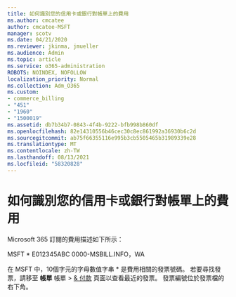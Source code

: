 ```yaml
---
title: 如何識別您的信用卡或銀行對帳單上的費用
ms.author: cmcatee
author: cmcatee-MSFT
manager: scotv
ms.date: 04/21/2020
ms.reviewer: jkinma, jmueller
ms.audience: Admin
ms.topic: article
ms.service: o365-administration
ROBOTS: NOINDEX, NOFOLLOW
localization_priority: Normal
ms.collection: Adm_O365
ms.custom:
- commerce_billing
- "451"
- "1960"
- "1500019"
ms.assetid: db7b34b7-0843-4f4b-9222-bfb998b860df
ms.openlocfilehash: 82e14310556b46cec30c8ec861992a36930b6c2d
ms.sourcegitcommit: ab75f66355116e995b3cb5505465b31989339e28
ms.translationtype: MT
ms.contentlocale: zh-TW
ms.lasthandoff: 08/13/2021
ms.locfileid: "58320828"
---
```

# <a name="how-to-identify-a-charge-on-your-credit-card-or-bank-statement"></a>如何識別您的信用卡或銀行對帳單上的費用

Microsoft 365 訂閱的費用描述如下所示：
  
MSFT \* E012345ABC 0000-MSBILL.INFO，WA
  
在 MSFT 中，10個字元的字母數值字串 \* 是費用相關的發票號碼。 若要尋找發票，請移至 **帳單** 帳單 \> [& 付款](https://go.microsoft.com/fwlink/p/?linkid=848039) 頁面以查看最近的發票。 發票編號位於發票檔的右下角。